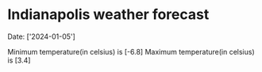 # Indianapolis weather forecast 
Date: ['2024-01-05'] 

Minimum temperature(in celsius) is [-6.8] 
Maximum temperature(in celsius) is [3.4]